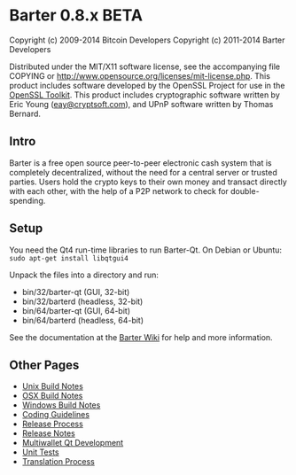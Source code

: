 Barter 0.8.x BETA
====================

Copyright (c) 2009-2014 Bitcoin Developers
Copyright (c) 2011-2014 Barter Developers

Distributed under the MIT/X11 software license, see the accompanying
file COPYING or http://www.opensource.org/licenses/mit-license.php.
This product includes software developed by the OpenSSL Project for use in the [OpenSSL Toolkit](http://www.openssl.org/). This product includes
cryptographic software written by Eric Young ([eay@cryptsoft.com](mailto:eay@cryptsoft.com)), and UPnP software written by Thomas Bernard.


Intro
---------------------
Barter is a free open source peer-to-peer electronic cash system that is
completely decentralized, without the need for a central server or trusted
parties.  Users hold the crypto keys to their own money and transact directly
with each other, with the help of a P2P network to check for double-spending.


Setup
---------------------
You need the Qt4 run-time libraries to run Barter-Qt. On Debian or Ubuntu:
	`sudo apt-get install libqtgui4`

Unpack the files into a directory and run:

- bin/32/barter-qt (GUI, 32-bit)
- bin/32/barterd (headless, 32-bit)
- bin/64/barter-qt (GUI, 64-bit)
- bin/64/barterd (headless, 64-bit)

See the documentation at the [Barter Wiki](http://barter.info)
for help and more information.


Other Pages
---------------------
- [Unix Build Notes](build-unix.md)
- [OSX Build Notes](build-osx.md)
- [Windows Build Notes](build-msw.md)
- [Coding Guidelines](coding.md)
- [Release Process](release-process.md)
- [Release Notes](release-notes.md)
- [Multiwallet Qt Development](multiwallet-qt.md)
- [Unit Tests](unit-tests.md)
- [Translation Process](translation_process.md)
